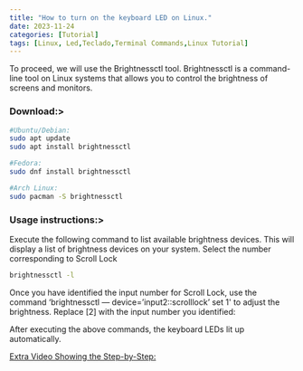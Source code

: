 ```yaml
---
title: "How to turn on the keyboard LED on Linux."
date: 2023-11-24
categories: [Tutorial]
tags: [Linux, Led,Teclado,Terminal Commands,Linux Tutorial]
---
```


To proceed, we will use the Brightnessctl tool. Brightnessctl is a command-line tool on Linux systems that allows you to control the brightness of screens and monitors.

### Download:>
```bash
#Ubuntu/Debian:
sudo apt update
sudo apt install brightnessctl

#Fedora:
sudo dnf install brightnessctl

#Arch Linux:
sudo pacman -S brightnessctl
```

### Usage instructions:>

Execute the following command to list available brightness devices. This will display a list of brightness devices on your system. Select the number corresponding to Scroll Lock


```bash
brightnessctl -l
```
Once you have identified the input number for Scroll Lock, use the command ‘brightnessctl — device=’input2::scrolllock’ set 1' to adjust the brightness. Replace [2] with the input number you identified:

After executing the above commands, the keyboard LEDs lit up automatically.

[Extra Video Showing the Step-by-Step:](https://www.youtube.com/shorts/332HMbfizyY)



